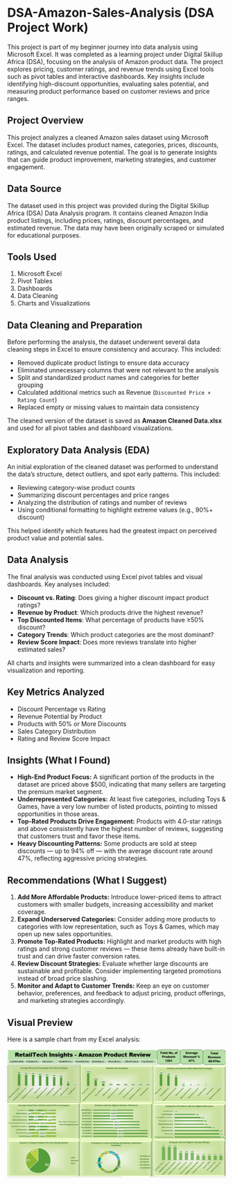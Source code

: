 # DSA-Amazon-Sales-Analysis (DSA Project Work)
This project is part of my beginner journey into data analysis using Microsoft Excel. It was completed as a learning project under Digital Skillup Africa (DSA), focusing on the analysis of Amazon product data. The project explores pricing, customer ratings, and revenue trends using Excel tools such as pivot tables and interactive dashboards. Key insights include identifying high-discount opportunities, evaluating sales potential, and measuring product performance based on customer reviews and price ranges.

## Project Overview

This project analyzes a cleaned Amazon sales dataset using Microsoft Excel. The dataset includes product names, categories, prices, discounts, ratings, and calculated revenue potential. The goal is to generate insights that can guide product improvement, marketing strategies, and customer engagement.

## Data Source
The dataset used in this project was provided during the Digital Skillup Africa (DSA) Data Analysis program. It contains cleaned Amazon India product listings, including prices, ratings, discount percentages, and estimated revenue. The data may have been originally scraped or simulated for educational purposes.

## Tools Used

1. Microsoft Excel
2. Pivot Tables
3. Dashboards
4. Data Cleaning
5. Charts and Visualizations

## Data Cleaning and Preparation

Before performing the analysis, the dataset underwent several data cleaning steps in Excel to ensure consistency and accuracy. This included:

- Removed duplicate product listings to ensure data accuracy
- Eliminated unnecessary columns that were not relevant to the analysis
- Split and standardized product names and categories for better grouping
- Calculated additional metrics such as Revenue (`Discounted Price × Rating Count`)
- Replaced empty or missing values to maintain data consistency

The cleaned version of the dataset is saved as **Amazon Cleaned Data.xlsx** and used for all pivot tables and dashboard visualizations.

## Exploratory Data Analysis (EDA)

An initial exploration of the cleaned dataset was performed to understand the data’s structure, detect outliers, and spot early patterns. This included:

- Reviewing category-wise product counts
- Summarizing discount percentages and price ranges
- Analyzing the distribution of ratings and number of reviews
- Using conditional formatting to highlight extreme values (e.g., 90%+ discount)

This helped identify which features had the greatest impact on perceived product value and potential sales.

##  Data Analysis

The final analysis was conducted using Excel pivot tables and visual dashboards. Key analyses included:

- **Discount vs. Rating**: Does giving a higher discount impact product ratings?
- **Revenue by Product**: Which products drive the highest revenue?
- **Top Discounted Items**: What percentage of products have ≥50% discount?
- **Category Trends**: Which product categories are the most dominant?
- **Review Score Impact**: Does more reviews translate into higher estimated sales?

All charts and insights were summarized into a clean dashboard for easy visualization and reporting.

## Key Metrics Analyzed

- Discount Percentage vs Rating
- Revenue Potential by Product
- Products with 50% or More Discounts
- Sales Category Distribution
- Rating and Review Score Impact

## Insights (What I Found)

- **High-End Product Focus:** A significant portion of the products in the dataset are priced above $500, indicating that many sellers are targeting the premium market segment.
- **Underrepresented Categories:** At least five categories, including Toys & Games, have a very low number of listed products, pointing to missed opportunities in those areas.
- **Top-Rated Products Drive Engagement:** Products with 4.0-star ratings and above consistently have the highest number of reviews, suggesting that customers trust and favor these items.
- **Heavy Discounting Patterns:** Some products are sold at steep discounts — up to 94% off — with the average discount rate around 47%, reflecting aggressive pricing strategies.

## Recommendations (What I Suggest)

1. **Add More Affordable Products:** Introduce lower-priced items to attract customers with smaller budgets, increasing accessibility and market coverage.
2. **Expand Underserved Categories:** Consider adding more products to categories with low representation, such as Toys & Games, which may open up new sales opportunities.
3. **Promote Top-Rated Products:** Highlight and market products with high ratings and strong customer reviews — these items already have built-in trust and can drive faster conversion rates.
4. **Review Discount Strategies:** Evaluate whether large discounts are sustainable and profitable. Consider implementing targeted promotions instead of broad price slashing.
5. **Monitor and Adapt to Customer Trends:** Keep an eye on customer behavior, preferences, and feedback to adjust pricing, product offerings, and marketing strategies accordingly.

## Visual Preview

Here is a sample chart from my Excel analysis:

![Sales Chart](https://github.com/GbengaTosin/DSA-Amazon-Sales-Analysis/blob/main/Screenshot%202025-07-04%20103128.png)
